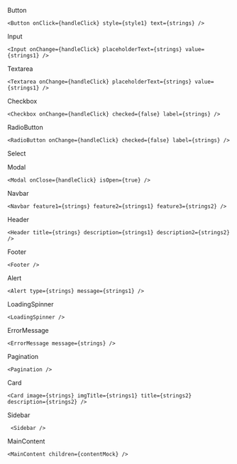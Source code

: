 Button

    <Button onClick={handleClick} style={style1} text={strings} />

Input

    <Input onChange={handleClick} placeholderText={strings} value={strings1} />

Textarea

    <Textarea onChange={handleClick} placeholderText={strings} value={strings1} />

Checkbox

    <Checkbox onChange={handleClick} checked={false} label={strings} />

RadioButton

    <RadioButton onChange={handleClick} checked={false} label={strings} />

Select

Modal

    <Modal onClose={handleClick} isOpen={true} />

Navbar

    <Navbar feature1={strings} feature2={strings1} feature3={strings2} />

Header

    <Header title={strings} description={strings1} description2={strings2} />

Footer

    <Footer />

Alert

    <Alert type={strings} message={strings1} />

LoadingSpinner

    <LoadingSpinner />

ErrorMessage

    <ErrorMessage message={strings} />

Pagination

    <Pagination />

Card

    <Card image={strings} imgTitle={strings1} title={strings2} description={strings2} />

Sidebar

     <Sidebar />

MainContent

    <MainContent children={contentMock} />
